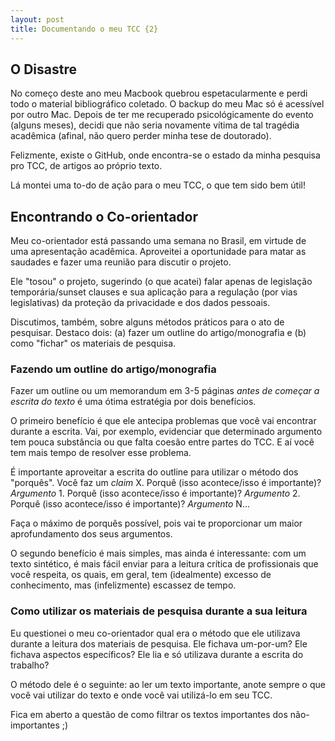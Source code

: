 ```yaml
---
layout: post
title: Documentando o meu TCC {2}
---
```



## O Disastre

No começo deste ano meu Macbook quebrou espetacularmente e perdi todo o material bibliográfico coletado. O backup do meu Mac só é acessível por outro Mac. Depois de ter me recuperado psicológicamente do evento (alguns meses), decidi que não seria novamente vítima de tal tragédia acadêmica (afinal, não quero perder minha tese de doutorado). 

Felizmente, existe o GitHub, onde encontra-se o estado da minha pesquisa pro TCC, de artigos ao próprio texto.

Lá montei uma to-do de ação para o meu TCC, o que tem sido bem útil!


## Encontrando o Co-orientador

Meu co-orientador está passando uma semana no Brasil, em virtude de uma apresentação acadêmica. Aproveitei a oportunidade para matar as saudades e fazer uma reunião para discutir o projeto.

Ele "tosou" o projeto, sugerindo (o que acatei) falar apenas de legislação temporária/sunset clauses e sua aplicação para a regulação (por vias legislativas) da proteção da privacidade e dos dados pessoais.

Discutimos, também, sobre alguns métodos práticos para o ato de pesquisar. Destaco dois: (a) fazer um outline do artigo/monografia e (b) como "fichar" os materiais de pesquisa.

### Fazendo um outline do artigo/monografia

Fazer um outline ou um memorandum em 3-5 páginas *antes de começar a escrita do texto* é uma ótima estratégia por dois benefícios.

O primeiro benefício é que ele antecipa problemas que você vai encontrar durante a escrita. Vai, por exemplo, evidenciar que determinado argumento tem pouca substância ou que falta coesão entre partes do TCC. E aí você tem mais tempo de resolver esse problema. 

É importante aproveitar a escrita do outline para utilizar o método dos "porquês". Você faz um *claim* X. Porquê (isso acontece/isso é importante)? *Argumento* 1. Porquê (isso acontece/isso é importante)? *Argumento* 2. Porquê (isso acontece/isso é importante)? *Argumento* N...

Faça o máximo de porquês possível, pois vai te proporcionar um maior aprofundamento dos seus argumentos.

O segundo benefício é mais simples, mas ainda é interessante: com um texto sintético, é mais fácil enviar para a leitura crítica de profissionais que você respeita, os quais, em geral, tem (idealmente) excesso de conhecimento, mas (infelizmente) escassez de tempo. 


### Como utilizar os materiais de pesquisa durante a sua leitura


Eu questionei o meu co-orientador qual era o método que ele utilizava durante a leitura dos materiais de pesquisa. Ele fichava um-por-um? Ele fichava aspectos específicos? Ele lia e só utilizava durante a escrita do trabalho?

O método dele é o seguinte: ao ler um texto importante, anote sempre o que você vai utilizar do texto e onde você vai utilizá-lo em seu TCC.

Fica em aberto a questão de como filtrar os textos importantes dos não-importantes ;)